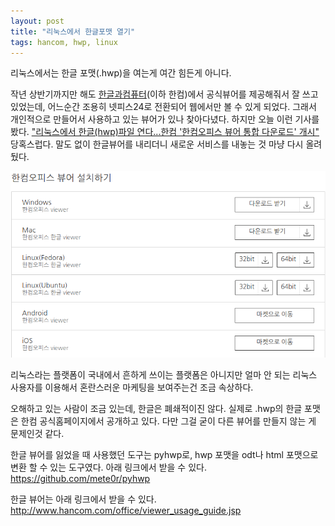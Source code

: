 ```yaml
---
layout: post
title: "리눅스에서 한글포맷 열기"
tags: hancom, hwp, linux
---
```


리눅스에서는 한글 포맷(.hwp)을 여는게 여간 힘든게 아니다.

작년 상반기까지만 해도 [한글과컴퓨터](http://www.hancom.com/)(이하 한컴)에서 공식뷰어를 제공해줘서 잘 쓰고 있었는데, 어느순간 조용히 넷피스24로 전환되어 웹에서만 볼 수 있게 되었다. 그래서 개인적으로 만들어서 사용하고 있는 뷰어가 있나 찾아다녔다. 하지만 오늘 이런 기사를 봤다. ["리눅스에서 한글(hwp)파일 연다...한컴 '한컴오피스 뷰어 통합 다운로드' 개시"](http://www.etnews.com/20160810000093) 당혹스럽다. 말도 없이 한글뷰어를 내리더니 새로운 서비스를 내놓는 것 마냥 다시 올려뒀다.

![한컴 오피스 뷰어 설치하기 이미지](/images/2016-08-16/01_hancom.png)


리눅스라는 플랫폼이 국내에서 흔하게 쓰이는 플랫폼은 아니지만 얼마 안 되는 리눅스 사용자를 이용해서 혼란스러운 마케팅을 보여주는건 조금 속상하다.

오해하고 있는 사람이 조금 있는데, 한글은 폐쇄적이진 않다. 실제로 .hwp의 한글 포맷은 한컴 공식홈페이지에서 공개하고 있다. 다만 그걸 굳이 다른 뷰어를 만들지 않는 게 문제인것 같다.


한글 뷰어를 잃었을 때 사용했던 도구는 pyhwp로, hwp 포맷을 odt나 html 포맷으로 변환 할 수 있는 도구였다. 아래 링크에서 받을 수 있다.
https://github.com/mete0r/pyhwp


한글 뷰어는 아래 링크에서 받을 수 있다.
http://www.hancom.com/office/viewer_usage_guide.jsp
